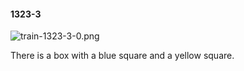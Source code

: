 #### 1323-3
![train-1323-3-0.png](https://github.com/lil-lab/nlvr/raw/master/nlvr/train/images/75/train-1323-3-0.png "train-1323-3-0.png")

There is a box with a blue square and a yellow square.